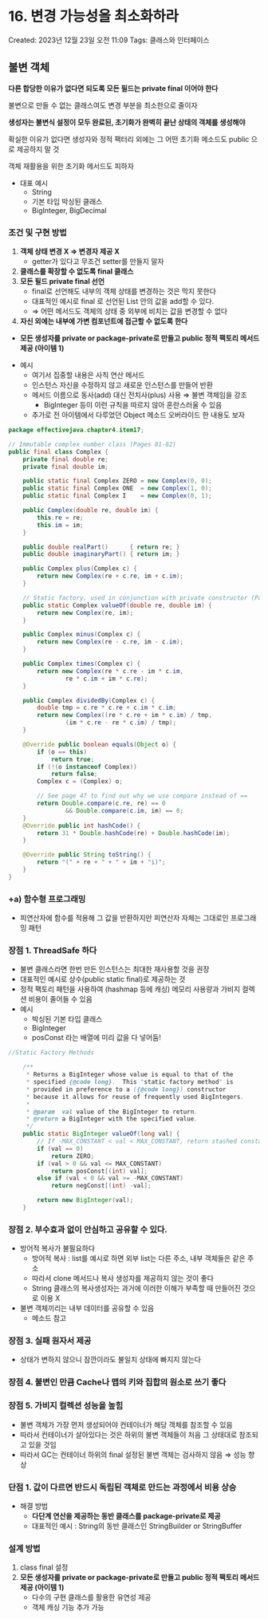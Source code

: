 # 16. 변경 가능성을 최소화하라

Created: 2023년 12월 23일 오전 11:09
Tags: 클래스와 인터페이스

## 불변 객체

**다른 합당한 이유가 없다면 되도록 모든 필드는 private final 이어야 한다**

불변으로 만들 수 없는 클래스여도 변경 부분을 최소한으로 줄이자

**생성자는 불변식 설정이 모두 완료된, 초기화가 완벽히 끝난 상태의 객체를 생성해야**

확실한 이유가 없다면 생성자와 정적 팩터리 외에는 그 어떤 초기화 메소드도 public 으로 제공하지 말 것

객체 재활용을 위한 초기화 메서드도 피하자

- 대표 예시
    - String
    - 기본 타입 박싱된 클래스
    - BigInteger, BigDecimal

### 조건 및 구현 방법

1. **객체 상태 변경 X ⇒ 변경자 제공 X** 
    - getter가 있다고 무조건 setter를 만들지 말자
2. **클래스를 확장할 수 없도록 final 클래스**
3. **모든 필드 private final 선언**
    - final로 선언해도 내부의 객체 상태를 변경하는 것은 막지 못한다
    - 대표적인 예시로 final 로 선언된 List 안의 값을 add할 수 있다.
    - ⇒ 어떤 메서드도 객체의 상태 중 외부에 비치는 값을 변경할 수 없다
4. **자신 외에는 내부에 가변 컴포넌트에 접근할 수 없도록 한다**

+ **모든 생성자를 private or package-private로 만들고 public 정적 팩토리 메서드 제공 (아이템 1)**

- 예시
    - 여기서 집중할 내용은 사칙 연산 메서드
    - 인스턴스 자신을 수정하지 않고 새로운 인스턴스를 만들어 반환
    - 메서드 이름으로 동사(add) 대신 전치사(plus) 사용 ⇒ 불변 객체임을 강조
        - BigInteger 등이 이런 규칙을 따르지 않아 혼란스러울 수 있음
    - 추가로 전 아이템에서 다루었던 Object 메소드 오버라이드 한 내용도 보자

```java
package effectivejava.chapter4.item17;

// Immutable complex number class (Pages 81-82)
public final class Complex {
    private final double re;
    private final double im;

    public static final Complex ZERO = new Complex(0, 0);
    public static final Complex ONE  = new Complex(1, 0);
    public static final Complex I    = new Complex(0, 1);

    public Complex(double re, double im) {
        this.re = re;
        this.im = im;
    }

    public double realPart()      { return re; }
    public double imaginaryPart() { return im; }

    public Complex plus(Complex c) {
        return new Complex(re + c.re, im + c.im);
    }

    // Static factory, used in conjunction with private constructor (Page 85)
    public static Complex valueOf(double re, double im) {
        return new Complex(re, im);
    }

    public Complex minus(Complex c) {
        return new Complex(re - c.re, im - c.im);
    }

    public Complex times(Complex c) {
        return new Complex(re * c.re - im * c.im,
                re * c.im + im * c.re);
    }

    public Complex dividedBy(Complex c) {
        double tmp = c.re * c.re + c.im * c.im;
        return new Complex((re * c.re + im * c.im) / tmp,
                (im * c.re - re * c.im) / tmp);
    }

    @Override public boolean equals(Object o) {
        if (o == this)
            return true;
        if (!(o instanceof Complex))
            return false;
        Complex c = (Complex) o;

        // See page 47 to find out why we use compare instead of ==
        return Double.compare(c.re, re) == 0
                && Double.compare(c.im, im) == 0;
    }
    @Override public int hashCode() {
        return 31 * Double.hashCode(re) + Double.hashCode(im);
    }

    @Override public String toString() {
        return "(" + re + " + " + im + "i)";
    }
}
```

### +a) 함수형 프로그래밍

- 피연산자에 함수를 적용해 그 값을 반환하지만 피연산자 자체는 그대로인 프로그래밍 패턴

### 장점 1. ThreadSafe 하다

- 불변 클래스라면 한번 만든 인스턴스는 최대한 재사용할 것을 권장
- 대표적인 예시로 상수(public static final)로 제공하는 것
- 정적 팩토리 패턴을 사용하여 (hashmap 등에 캐싱) 메모리 사용량과 가비지 컬렉션 비용이 줄어들 수 있음
- 예시
    - 박싱된 기본 타입 클래스
    - BigInteger
    - posConst 라는 배열에 미리 값을 다 넣어둠!

```java
//Static Factory Methods

    /**
     * Returns a BigInteger whose value is equal to that of the
     * specified {@code long}.  This "static factory method" is
     * provided in preference to a ({@code long}) constructor
     * because it allows for reuse of frequently used BigIntegers.
     *
     * @param  val value of the BigInteger to return.
     * @return a BigInteger with the specified value.
     */
    public static BigInteger valueOf(long val) {
        // If -MAX_CONSTANT < val < MAX_CONSTANT, return stashed constant
        if (val == 0)
            return ZERO;
        if (val > 0 && val <= MAX_CONSTANT)
            return posConst[(int) val];
        else if (val < 0 && val >= -MAX_CONSTANT)
            return negConst[(int) -val];

        return new BigInteger(val);
    }
```

### 장점 2. 부수효과 없이 안심하고 공유할 수 있다.

- 방어적 복사가 불필요하다
    - 방어적 복사 : list를 예시로 하면 외부 list는 다른 주소, 내부 객체들은 같은 주소
    - 따라서 clone 메서드나 복사 생성자를 제공하지 않는 것이 좋다
    - String 클래스의 복사생성자는 과거에 이러한 이해가 부족할 때 만들어진 것으로 이용 X
- 불변 객체끼리는 내부 데이터를 공유할 수 있음
    - 메소드 참고

### 장점 3. 실패 원자서 제공

- 상태가 변하지 않으니 잠깐이라도 불일치 상태에 빠지지 않는다

### 장점 4. 불변인 만큼 Cache나 맵의 키와 집합의 원소로 쓰기 좋다

### 장점 5. 가비지 컬렉션 성능을 높힘

- 불변 객체가 가장 먼저 생성되어야 컨테이너가 해당 객체를 참조할 수 있음
- 따라서 컨테이너가 살아있다는 것은 하위의 불변 객체들이 처음 그 상태대로 참조되고 있을 것임
- 따라서 GC는 컨테이너 하위의 final 설정된 불변 객체는 검사하지 않음 ⇒ 성능 향상

### 단점 1. 값이 다르면 반드시 독립된 객체로 만드는 과정에서 비용 상승

- 해결 방법
    - **다단계 연산을 제공하는 동반 클래스를 package-private로 제공**
    - 대표적인 예시 : String의 동반 클래스인 StringBuilder or StringBuffer

### 설계 방법

1. class final 설정
2. **모든 생성자를 private or package-private로 만들고 public 정적 팩토리 메서드 제공 (아이템 1)**
    - 다수의 구현 클래스를 활용한 유연성 제공
    - 객체 캐싱 기능 추가 가능